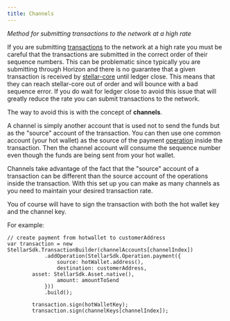 ```yaml
---
title: Channels
---
```

*Method for submitting transactions to the network at a high rate*

If you are submitting [transactions](../concepts/transactions.md) to the network at a high rate you must be careful that the transactions are submitted in the correct order of their sequence numbers. This can be problematic since typically you are submitting through Horizon and there is no guarantee that a given transaction is received by [stellar-core](https://github.com/stellar/stellar-core) until ledger close. This means that they can reach stellar-core out of order and will bounce with a bad sequence error. If you do wait for ledger close to avoid this issue that will greatly reduce the rate you can submit transactions to the network.

The way to avoid this is with the concept of **channels**.

A channel is simply another account that is used not to send the funds but as the "source" account of the transaction. You can then use one common account (your hot wallet) as the source of the payment [operation](../concepts/operation.md) inside the transaction. Then the channel account will consume the sequence number even though the funds are being sent from your hot wallet. 

Channels take advantage of the fact that the "source" account of a transaction can be different than the source account of the operations inside the transaction. With this set up you can make as many channels as you need to maintain your desired transaction rate.

You of course will have to sign the transaction with both the hot wallet key and the channel key. 

For example:
```
// create payment from hotwallet to customerAddress
var transaction = new StellarSdk.TransactionBuilder(channelAccounts[channelIndex])
            .addOperation(StellarSdk.Operation.payment({
                source: hotWallet.address(),
                destination: customerAddress,
	    asset: StellarSdk.Asset.native(),
                amount: amountToSend
            }))
            .build();

        transaction.sign(hotWalletKey);
        transaction.sign(channelKeys[channelIndex]);

``` 

